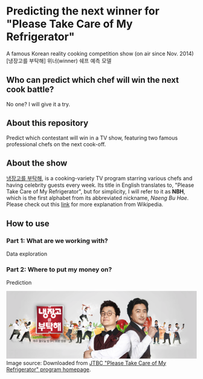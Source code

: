 # Predicting the next winner for "Please Take Care of My Refrigerator"
A famous Korean reality cooking competition show (on air since Nov. 2014)
[냉장고를 부탁해] 위너(winner) 쉐프 예측 모델

## Who can predict which chef will win the next cook battle?
No one? I will give it a try.

## About this repository
Predict which contestant will win in a TV show, featuring two famous professional chefs on the next cook-off.

## About the show
[냉장고를 부탁해](https://ko.wikipedia.org/wiki/%EB%83%89%EC%9E%A5%EA%B3%A0%EB%A5%BC_%EB%B6%80%ED%83%81%ED%95%B4), is a cooking-variety TV program starring various chefs and having celebrity guests every week. Its title in English translates to, "Please Take Care of My Refrigerator", but for simplicity, I will refer to it as **NBH**, which is the first alphabet from its abbreviated nickname, *Naeng Bu Hae*. Please check out this [link](https://en.wikipedia.org/wiki/Please_Take_Care_of_My_Refrigerator) for more explanation from Wikipedia.

## How to use
### Part 1: What are we working with?
Data exploration

### Part 2: Where to put my money on?
Prediction

![nbh_main_image](nbh_main.png)
Image source: Downloaded from [JTBC "Please Take Care of My Refrigerator" program homepage](http://tv.jtbc.joins.com/janggo). 